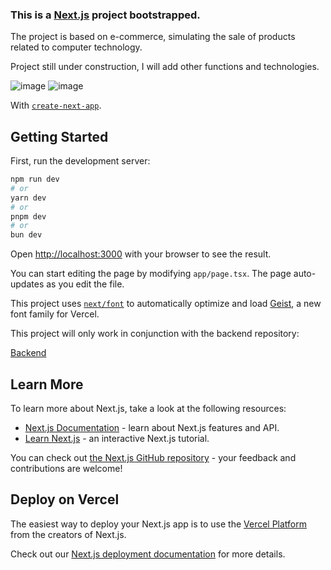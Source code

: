 ### This is a [Next.js](https://nextjs.org) project bootstrapped.

The project is based on e-commerce, simulating the sale of products related to computer technology.

Project still under construction, I will add other functions and technologies.

![image](https://github.com/user-attachments/assets/d17571f4-279b-4ccd-810a-89029cb32f2b)
![image](https://github.com/user-attachments/assets/d8cfa258-271d-4a4b-870e-d1d0cbff95be)

With [`create-next-app`](https://nextjs.org/docs/app/api-reference/cli/create-next-app).

## Getting Started

First, run the development server:

```bash
npm run dev
# or
yarn dev
# or
pnpm dev
# or
bun dev
```

Open [http://localhost:3000](http://localhost:3000) with your browser to see the result.

You can start editing the page by modifying `app/page.tsx`. The page auto-updates as you edit the file.

This project uses [`next/font`](https://nextjs.org/docs/app/building-your-application/optimizing/fonts) to automatically optimize and load [Geist](https://vercel.com/font), a new font family for Vercel.

This project will only work in conjunction with the backend repository:

[Backend](https://github.com/DouglasWilliams10/e-commerce-gamer-backend)

## Learn More

To learn more about Next.js, take a look at the following resources:

- [Next.js Documentation](https://nextjs.org/docs) - learn about Next.js features and API.
- [Learn Next.js](https://nextjs.org/learn) - an interactive Next.js tutorial.

You can check out [the Next.js GitHub repository](https://github.com/vercel/next.js) - your feedback and contributions are welcome!

## Deploy on Vercel

The easiest way to deploy your Next.js app is to use the [Vercel Platform](https://vercel.com/new?utm_medium=default-template&filter=next.js&utm_source=create-next-app&utm_campaign=create-next-app-readme) from the creators of Next.js.

Check out our [Next.js deployment documentation](https://nextjs.org/docs/app/building-your-application/deploying) for more details.
